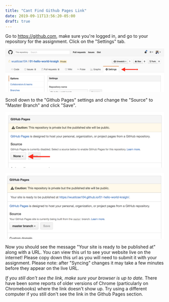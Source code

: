 ```yaml
---
title: "Cant Find Github Pages Link"
date: 2019-09-11T13:56:20-05:00
draft: true
---
```


Go to https://github.com, make sure you're logged in, and go to your repository for the assignment. Click on the "Settings" tab.

![The repository settings button](https://raw.githubusercontent.com/britton-clapp/cse204faq-html/master/img/settings-tab.png)

Scroll down to the "Github Pages" settings and change the "Source" to "Master Branch" and click "Save".

![Github pages section](https://raw.githubusercontent.com/britton-clapp/cse204faq-html/master/img/github-pages.png)

![Github pages active, service master branch](https://raw.githubusercontent.com/britton-clapp/cse204faq-html/master/img/master-branch.png)

Now you should see the message "Your site is ready to be published at" along with a URL. You can view this url to see your website live on the internet! Please copy down this url as you will need to submit it with your assignment. Please note: after "Syncing" changes it may take a few minutes before they appear on the live URL.

*If you still don't see the link, make sure your browser is up to date.* There have been some reports of older versions of Chrome (particularly on Chromebooks) where the link doesn't show up. Try using a different computer if you still don't see the link in the Github Pages section.
